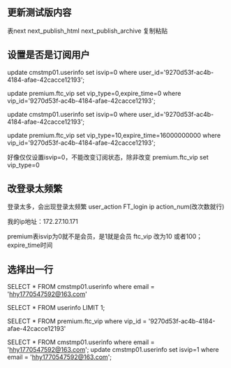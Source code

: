 ## 更新测试版内容
表next
next_publish_html
next_publish_archive
复制粘贴

## 设置是否是订阅用户
update cmstmp01.userinfo set isvip=0 where user_id='9270d53f-ac4b-4184-afae-42cacce12193'; 

update premium.ftc_vip set vip_type=0,expire_time=0 where vip_id='9270d53f-ac4b-4184-afae-42cacce12193';

update cmstmp01.userinfo set isvip=0 where user_id='9270d53f-ac4b-4184-afae-42cacce12193'; 

update premium.ftc_vip set vip_type=10,expire_time=16000000000 where vip_id='9270d53f-ac4b-4184-afae-42cacce12193';

好像仅仅设置isvip=0，不能改变订阅状态，除非改变 premium.ftc_vip set vip_type=0
## 改登录太频繁
登录太多，会出现登录太频繁
user_action FT_login ip action_num(改次数就行)

我的ip地址：172.27.10.171

premium表isvip为0就不是会员，是1就是会员
ftc_vip 改为10 或者100；expire_time时间

## 选择出一行
SELECT * FROM cmstmp01.userinfo where email = 'hhy1770547592@163.com'

SELECT * FROM userinfo LIMIT 1;

SELECT * FROM premium.ftc_vip where vip_id = '9270d53f-ac4b-4184-afae-42cacce12193'

SELECT * FROM cmstmp01.userinfo where email = 'hhy1770547592@163.com';
update cmstmp01.userinfo set isvip=1 where email = 'hhy1770547592@163.com'; 
